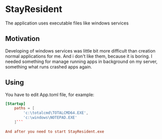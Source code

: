 # StayResident

The application uses executable files like windows services

## Motivation

Developing of windows services was little bit more difficult than creation normal applications for me. And i don't like them, because it is boring. I needed something for manage running apps in background on my server, something what runs crashed apps again.

## Using

You have to edit App.toml file, for example:

```toml
[Startup]
	paths = [
		'c:\totalcmd\TOTALCMD64.EXE',
		'c:\windows\NOTEPAD.EXE'
	]```
  
And after you need to start StayResident.exe
